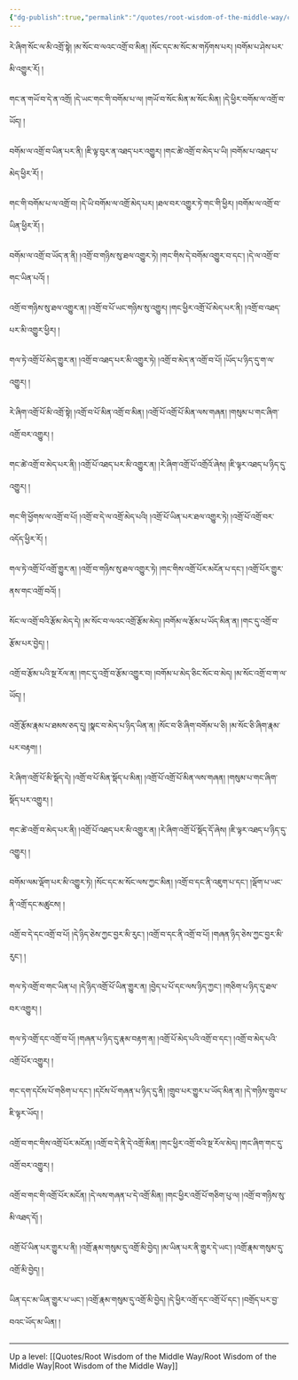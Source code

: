 ```yaml
---
{"dg-publish":true,"permalink":"/quotes/root-wisdom-of-the-middle-way/chapter-2-investigation-of-coming-and-going/"}
---
```


རེ་ཞིག་སོང་ལ་མི་འགྲོ་སྟེ། །མ་སོང་བ་ལའང་འགྲོ་བ་མིན། །སོང་དང་མ་སོང་མ་གཏོགས་པར། །བགོམ་པ་ཤེས་པར་མི་འགྱུར་རོ། །

གང་ན་གཡོ་བ་དེ་ན་འགྲོ། །དེ་ཡང་གང་གི་བགོམ་པ་ལ། །གཡོ་བ་སོང་མིན་མ་སོང་མིན། །དེ་ཕྱིར་བགོམ་ལ་འགྲོ་བ་ཡོད། །

བགོམ་ལ་འགྲོ་བ་ཡིན་པར་ནི། །ཇི་ལྟ་བུར་ན་འཐད་པར་འགྱུར། །གང་ཚེ་འགྲོ་བ་མེད་པ་ཡི། །བགོམ་པ་འཐད་པ་མེད་ཕྱིར་རོ། །

གང་གི་བགོམ་པ་ལ་འགྲོ་བ། །དེ་ཡི་བགོམ་ལ་འགྲོ་མེད་པར། །ཐལ་བར་འགྱུར་ཏེ་གང་གི་ཕྱིར། །བགོམ་ལ་འགྲོ་བ་ཡིན་ཕྱིར་རོ། །

བགོམ་ལ་འགྲོ་བ་ཡོད་ན་ནི། །འགྲོ་བ་གཉིས་སུ་ཐལ་འགྱུར་ཏེ། །གང་གིས་དེ་བགོམ་འགྱུར་བ་དང༌། །དེ་ལ་འགྲོ་བ་གང་ཡིན་པའོ། །

འགྲོ་བ་གཉིས་སུ་ཐལ་འགྱུར་ན། །འགྲོ་བ་པོ་ཡང་གཉིས་སུ་འགྱུར། །གང་ཕྱིར་འགྲོ་པོ་མེད་པར་ནི། །འགྲོ་བ་འཐད་པར་མི་འགྱུར་ཕྱིར། །

གལ་ཏེ་འགྲོ་པོ་མེད་གྱུར་ན། །འགྲོ་བ་འཐད་པར་མི་འགྱུར་ཏེ། །འགྲོ་བ་མེད་ན་འགྲོ་བ་པོ། །ཡོད་པ་ཉིད་དུ་ག་ལ་འགྱུར། །

རེ་ཞིག་འགྲོ་པོ་མི་འགྲོ་སྟེ། །འགྲོ་བ་པོ་མིན་འགྲོ་བ་མིན། །འགྲོ་པོ་འགྲོ་པོ་མིན་ལས་གཞན། །གསུམ་པ་གང་ཞིག་འགྲོ་བར་འགྱུར། །

གང་ཚེ་འགྲོ་བ་མེད་པར་ནི། །འགྲོ་པོ་འཐད་པར་མི་འགྱུར་ན། །རེ་ཞིག་འགྲོ་པོ་འགྲོའོ་ཞེས། །ཇི་ལྟར་འཐད་པ་ཉིད་དུ་འགྱུར། །

གང་གི་ཕྱོགས་ལ་འགྲོ་བ་པོ། །འགྲོ་བ་དེ་ལ་འགྲོ་མེད་པའི། །འགྲོ་པོ་ཡིན་པར་ཐལ་འགྱུར་ཏེ། །འགྲོ་པོ་འགྲོ་བར་འདོད་ཕྱིར་རོ། །

གལ་ཏེ་འགྲོ་པོ་འགྲོ་གྱུར་ན། །འགྲོ་བ་གཉིས་སུ་ཐལ་འགྱུར་ཏེ། །གང་གིས་འགྲོ་པོར་མངོན་པ་དང༌། །འགྲོ་པོར་གྱུར་ནས་གང་འགྲོ་བའོ། །

སོང་ལ་འགྲོ་བའི་རྩོམ་མེད་དེ། །མ་སོང་བ་ལའང་འགྲོ་རྩོམ་མེད། །བགོམ་ལ་རྩོམ་པ་ཡོད་མིན་ན། །གང་དུ་འགྲོ་བ་རྩོམ་པར་བྱེད། །

འགྲོ་བ་རྩོམ་པའི་སྔ་རོལ་ན། །གང་དུ་འགྲོ་བ་རྩོམ་འགྱུར་བ། །བགོམ་པ་མེད་ཅིང་སོང་བ་མེད། །མ་སོང་འགྲོ་བ་ག་ལ་ཡོད། །

འགྲོ་རྩོམ་རྣམ་པ་ཐམས་ཅད་དུ། །སྣང་བ་མེད་པ་ཉིད་ཡིན་ན། །སོང་བ་ཅི་ཞིག་བགོམ་པ་ཅི། །མ་སོང་ཅི་ཞིག་རྣམ་པར་བརྟག། །

རེ་ཞིག་འགྲོ་པོ་མི་སྡོད་དེ། །འགྲོ་བ་པོ་མིན་སྡོད་པ་མིན། །འགྲོ་པོ་འགྲོ་པོ་མིན་ལས་གཞན། །གསུམ་པ་གང་ཞིག་ སྡོད་པར་འགྱུར། །

གང་ཚེ་འགྲོ་བ་མེད་པར་ནི། །འགྲོ་པོ་འཐད་པར་མི་འགྱུར་ན། །རེ་ཞིག་འགྲོ་པོ་སྡོད་དོ་ཞེས། །ཇི་ལྟར་འཐད་པ་ཉིད་དུ་འགྱུར། །

བགོམ་ལམ་ལྡོག་པར་མི་འགྱུར་ཏེ། །སོང་དང་མ་སོང་ལས་ཀྱང་མིན། །འགྲོ་བ་དང་ནི་འཇུག་པ་དང༌། །ལྡོག་པ་ཡང་ནི་འགྲོ་དང་མཚུངས། །

འགྲོ་བ་དེ་དང་འགྲོ་བ་པོ། །དེ་ཉིད་ཅེས་ཀྱང་བྱར་མི་རུང༌། །འགྲོ་བ་དང་ནི་འགྲོ་བ་པོ། །གཞན་ཉིད་ཅེས་ཀྱང་བྱར་མི་རུང༌། །

གལ་ཏེ་འགྲོ་བ་གང་ཡིན་པ། །དེ་ཉིད་འགྲོ་པོ་ཡིན་གྱུར་ན། །བྱེད་པ་པོ་དང་ལས་ཉིད་ཀྱང༌། །གཅིག་པ་ཉིད་དུ་ཐལ་བར་འགྱུར། །

གལ་ཏེ་འགྲོ་དང་འགྲོ་བ་པོ། །གཞན་པ་ཉིད་དུ་རྣམ་བརྟག་ན། །འགྲོ་པོ་མེད་པའི་འགྲོ་བ་དང༌། །འགྲོ་བ་མེད་པའི་འགྲོ་པོར་འགྱུར། །

གང་དག་དངོས་པོ་གཅིག་པ་དང༌། །དངོས་པོ་གཞན་པ་ཉིད་དུ་ནི། །གྲུབ་པར་གྱུར་པ་ཡོད་མིན་ན། །དེ་གཉིས་གྲུབ་པ་ཇི་ལྟར་ཡོད། །

འགྲོ་བ་གང་གིས་འགྲོ་པོར་མངོན། །འགྲོ་བ་དེ་ནི་དེ་འགྲོ་མིན། །གང་ཕྱིར་འགྲོ་བའི་སྔ་རོལ་མེད། །གང་ཞིག་གང་དུ་འགྲོ་བར་འགྱུར། །

འགྲོ་བ་གང་གི་འགྲོ་པོར་མངོན། །དེ་ལས་གཞན་པ་དེ་འགྲོ་མིན། །གང་ཕྱིར་འགྲོ་པོ་གཅིག་པུ་ལ། །འགྲོ་བ་གཉིས་སུ་མི་འཐད་དོ། །

འགྲོ་པོ་ཡིན་པར་གྱུར་པ་ནི། །འགྲོ་རྣམ་གསུམ་དུ་འགྲོ་མི་བྱེད། །མ་ཡིན་པར་ནི་གྱུར་དེ་ཡང༌། །འགྲོ་རྣམ་གསུམ་དུ་འགྲོ་མི་བྱེད། །

ཡིན་དང་མ་ཡིན་གྱུར་པ་ཡང༌། །འགྲོ་རྣམ་གསུམ་དུ་འགྲོ་མི་བྱེད། །དེ་ཕྱིར་འགྲོ་དང་འགྲོ་པོ་དང༌། །བགྲོད་པར་བྱ་བའང་ཡོད་མ་ཡིན། །





---
Up a level: [[Quotes/Root Wisdom of the Middle Way/Root Wisdom of the Middle Way\|Root Wisdom of the Middle Way]]